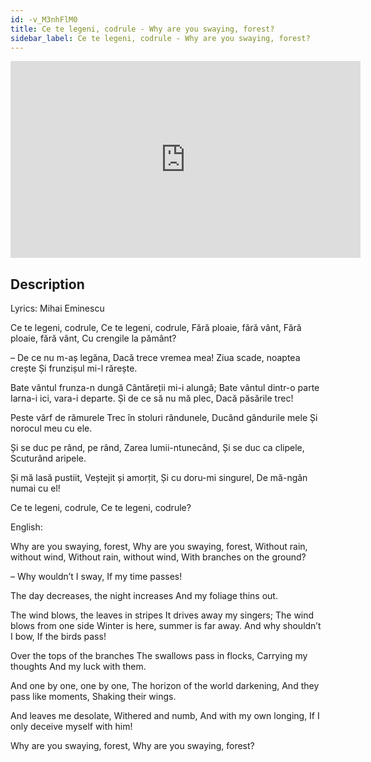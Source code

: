 ```yaml
---
id: -v_M3nhFlM0
title: Ce te legeni, codrule - Why are you swaying, forest?
sidebar_label: Ce te legeni, codrule - Why are you swaying, forest?
---
```


<iframe
  width="560"
  height="315"
  src="https://www.youtube.com/embed/-v_M3nhFlM0"
  title="YouTube video player"
  frameborder="0"
  allow="accelerometer; autoplay; clipboard-write; encrypted-media; gyroscope; picture-in-picture; web-share"
  referrerpolicy="strict-origin-when-cross-origin"
  allowfullscreen
></iframe>

## Description

Lyrics: Mihai Eminescu

Ce te legeni, codrule,
Ce te legeni, codrule,
Fără ploaie, fără vânt,
Fără ploaie, fără vânt,
Cu crengile la pământ?

– De ce nu m-aș legăna,
Dacă trece vremea mea!
Ziua scade, noaptea crește
Și frunzișul mi-l rărește.

Bate vântul frunza-n dungă
Cântăreții mi-i alungă;
Bate vântul dintr-o parte
Iarna-i ici, vara-i departe.
Și de ce să nu mă plec,
Dacă păsările trec!


Peste vârf de rămurele
Trec în stoluri rândunele,
Ducând gândurile mele
Și norocul meu cu ele.

Și se duc pe rând, pe rând,
Zarea lumii-ntunecând,
Și se duc ca clipele,
Scuturând aripele.


Și mă lasă pustiit,
Veștejit și amorțit,
Și cu doru-mi singurel,
De mă-ngân numai cu el!

Ce te legeni, codrule,
Ce te legeni, codrule?

English:

Why are you swaying, forest,
Why are you swaying, forest,
Without rain, without wind,
Without rain, without wind,
With branches on the ground?

– Why wouldn’t I sway,
If my time passes!

The day decreases, the night increases
And my foliage thins out.

The wind blows, the leaves in stripes
It drives away my singers;
The wind blows from one side
Winter is here, summer is far away.
And why shouldn’t I bow,
If the birds pass!

Over the tops of the branches
The swallows pass in flocks,
Carrying my thoughts
And my luck with them.

And one by one, one by one,
The horizon of the world darkening,
And they pass like moments,
Shaking their wings.

And leaves me desolate,
Withered and numb,
And with my own longing,
If I only deceive myself with him!

Why are you swaying, forest,
Why are you swaying, forest?

